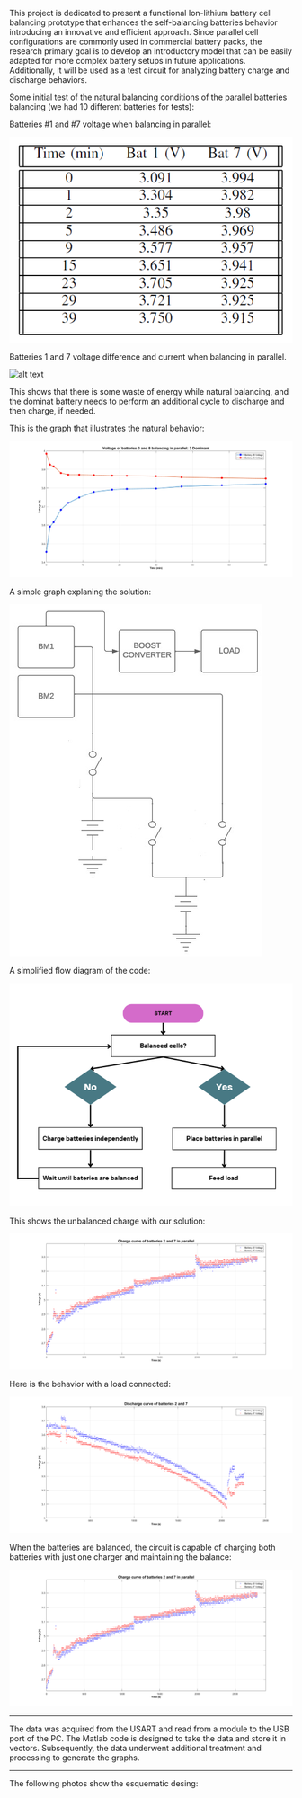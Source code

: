 This project is dedicated to present a functional Ion-lithium battery cell balancing prototype that enhances the self-balancing batteries behavior introducing an innovative and efficient approach. 
Since parallel cell configurations are commonly used in commercial battery packs, the research primary goal is to develop an introductory model that can be easily adapted for more complex battery setups in future applications. 
Additionally, it will be used as a test circuit for analyzing battery charge and discharge behaviors.


Some initial test of the natural balancing conditions of the parallel batteries balancing (we had 10 different batteries for tests):

Batteries #1 and #7 voltage when balancing in parallel:

![alt text](https://github.com/JuanOspinaECI/BatProjekt/blob/main/IMG/Voltage_bal.png)

Batteries 1 and 7 voltage difference and current when balancing in parallel.

![alt text]([https://github.com/JuanOspinaECI/BatProjekt/blob/main/IMG/Voltage_bal.png](https://github.com/JuanOspinaECI/BatProjekt/blob/main/IMG/Dif_V_n_Current.png))


This shows that there is some waste of energy while natural balancing, and the dominat battery needs to perform an additional cycle to discharge and then charge, if needed.

This is the graph that illustrates the natural behavior:

![alt text](https://github.com/JuanOspinaECI/BatProjekt/blob/main/IMG/batt_3_8_8Dominant..png)

A simple graph explaning the solution:

![alt text](https://github.com/JuanOspinaECI/BatProjekt/blob/main/IMG/BLOCKD%20(1).jpg)

A simplified flow diagram of the code:

![alt text](https://github.com/JuanOspinaECI/BatProjekt/blob/main/IMG/Flow_chart_simplified.png)

This shows the unbalanced charge with our solution:

![alt text](https://github.com/JuanOspinaECI/BatProjekt/blob/main/IMG/charge2_7_parallel.png)

Here is the behavior with a load connected:

![alt text](https://github.com/JuanOspinaECI/BatProjekt/blob/main/IMG/discharge2_7.png)

When the batteries are balanced, the circuit is capable of charging both batteries with just one charger and maintaining the balance:

![alt text](https://github.com/JuanOspinaECI/BatProjekt/blob/main/IMG/charge2_7_parallel.png)



---------------------------------------------------------------------------------------------------


The data was acquired from the USART and read from a module to the USB port of the PC. The Matlab code is designed to take the data and store it in vectors. Subsequently, the data underwent additional treatment and processing to generate the graphs.

----------------------------------------------------------------------------------------------------

The following photos show the esquematic desing:





